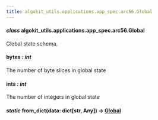 ```yaml
---
title: algokit_utils.applications.app_spec.arc56.Global
---
```


#### _class_ algokit_utils.applications.app_spec.arc56.Global

Global state schema.

#### bytes _: int_

The number of byte slices in global state

#### ints _: int_

The number of integers in global state

#### _static_ from_dict(data: dict[str, Any]) → [Global](#algokit_utils.applications.app_spec.arc56.Global)

